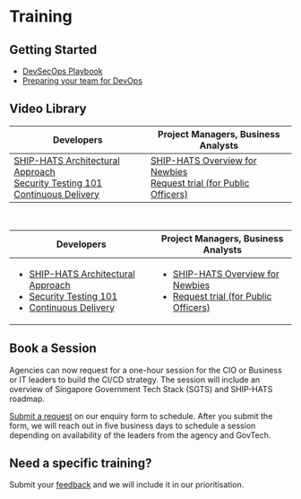 # Training

## Getting Started
- [DevSecOps Playbook](https://docs.developer.tech.gov.sg/docs/devsecops-playbook/#/)
- [Preparing your team for DevOps](https://www.youtube.com/watch?v=wgW-8vvK5sMte) 

## Video Library 

| Developers | Project Managers, Business Analysts  |
| --- | ---|
| [SHIP-HATS Architectural Approach](https://www.youtube.com/watch?v=yiD4--KSdTI) <br>[Security Testing 101](https://www.youtube.com/watch?v=SVomPCqKGM4) <br>[Continuous Delivery](https://www.youtube.com/watch?v=DMMhqLKHLx0) <br> | [SHIP-HATS Overview for Newbies](https://www.youtube.com/watch?v=SVomPCqKGM4) <br>[Request trial (for Public Officers)](./subscription#11-can-i-request-for-a-trial-subscription)| 

<br>

| Developers | Project Managers, Business Analysts  |
| --- | ---|
| <ul><li>[SHIP-HATS Architectural Approach](https://www.youtube.com/watch?v=yiD4--KSdTI) </li><li>[Security Testing 101](https://www.youtube.com/watch?v=SVomPCqKGM4) </li><li>[Continuous Delivery](https://www.youtube.com/watch?v=DMMhqLKHLx0) </li></ul> | <ul><li>[SHIP-HATS Overview for Newbies](https://www.youtube.com/watch?v=SVomPCqKGM4) </li><li>[Request trial (for Public Officers)](./subscription#11-can-i-request-for-a-trial-subscription)</li></ul> 

## Book a Session

Agencies can now request for a one-hour session for the CIO or Business or IT leaders to build the CI/CD strategy. The session will include an overview of Singapore Government Tech Stack (SGTS) and SHIP-HATS roadmap.

[Submit a request](https://form.gov.sg/#!/6086619c7be16c0012b35281) on our enquiry form to schedule. After you submit the form, we will reach out in five business days to schedule a session depending on availability of the leaders from the agency and GovTech.

## Need a specific training? 

Submit your [feedback](https://form.gov.sg/#!/6086619c7be16c0012b35281) and we will include it in our prioritisation.  